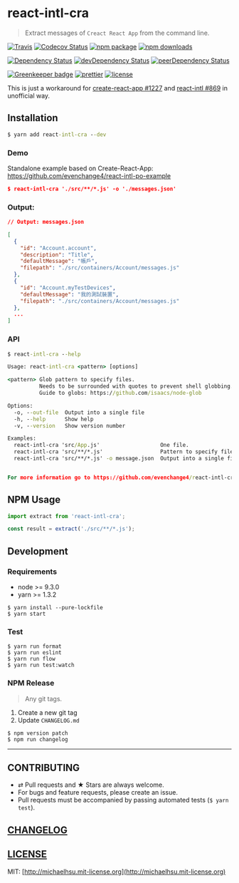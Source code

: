 # react-intl-cra

> Extract messages of `Creact React App` from the command line.

[![Travis][build-badge]][build]
[![Codecov Status][codecov-badge]][codecov]
[![npm package][npm-badge]][npm]
[![npm downloads][npm-downloads]][npm]

[![Dependency Status][dependency-badge]][dependency]
[![devDependency Status][devdependency-badge]][devdependency]
[![peerDependency Status][peerdependency-badge]][peerdependency]

[![Greenkeeper badge][greenkeeper-badge]][greenkeeper]
[![prettier][prettier-badge]][prettier]
[![license][license-badge]][license]

This is just a workaround for [create-react-app #1227](https://github.com/facebookincubator/create-react-app/issues/1227#issuecomment-285738137) and [react-intl #869](https://github.com/yahoo/react-intl/issues/869) in unofficial way.

## Installation

```cmd
$ yarn add react-intl-cra --dev
```

### Demo

Standalone example based on Create-React-App: https://github.com/evenchange4/react-intl-po-example

```json
$ react-intl-cra './src/**/*.js' -o './messages.json'
```

### Output:

```json
// Output: messages.json

[
  {
    "id": "Account.account",
    "description": "Title",
    "defaultMessage": "帳戶",
    "filepath": "./src/containers/Account/messages.js"
  },
  {
    "id": "Account.myTestDevices",
    "defaultMessage": "我的測試裝置",
    "filepath": "./src/containers/Account/messages.js"
  },
  ...
]
```

### API

```cmd
$ react-intl-cra --help

Usage: react-intl-cra <pattern> [options]

<pattern> Glob pattern to specify files.
          Needs to be surrounded with quotes to prevent shell globbing.
          Guide to globs: https://github.com/isaacs/node-glob

Options:
  -o, --out-file  Output into a single file                             [string]
  -h, --help      Show help                                            [boolean]
  -v, --version   Show version number                                  [boolean]

Examples:
  react-intl-cra 'src/App.js'                   One file.
  react-intl-cra 'src/**/*.js'                  Pattern to specify files
  react-intl-cra 'src/**/*.js' -o message.json  Output into a single file.


For more information go to https://github.com/evenchange4/react-intl-cra
```

## NPM Usage

```js
import extract from 'react-intl-cra';

const result = extract('./src/**/*.js');
```

## Development

### Requirements

* node >= 9.3.0
* yarn >= 1.3.2

```
$ yarn install --pure-lockfile
$ yarn start
```

### Test

```
$ yarn run format
$ yarn run eslint
$ yarn run flow
$ yarn run test:watch
```

### NPM Release

> Any git tags.

1. Create a new git tag
2. Update `CHANGELOG.md`

```console
$ npm version patch
$ npm run changelog
```

---

## CONTRIBUTING

* ⇄ Pull requests and ★ Stars are always welcome.
* For bugs and feature requests, please create an issue.
* Pull requests must be accompanied by passing automated tests (`$ yarn test`).

## [CHANGELOG](CHANGELOG.md)

## [LICENSE](LICENSE)

MIT: [http://michaelhsu.mit-license.org](http://michaelhsu.mit-license.org)

[build-badge]: https://img.shields.io/travis/evenchange4/react-intl-cra/master.svg?style=flat-square
[build]: https://travis-ci.org/evenchange4/react-intl-cra
[npm-badge]: https://img.shields.io/npm/v/react-intl-cra.svg?style=flat-square
[npm]: https://www.npmjs.org/package/react-intl-cra
[codecov-badge]: https://img.shields.io/codecov/c/github/evenchange4/react-intl-cra.svg?style=flat-square
[codecov]: https://codecov.io/github/evenchange4/react-intl-cra?branch=master
[npm-downloads]: https://img.shields.io/npm/dt/react-intl-cra.svg?style=flat-square
[license-badge]: https://img.shields.io/npm/l/react-intl-cra.svg?style=flat-square
[license]: http://michaelhsu.mit-license.org/
[dependency-badge]: https://david-dm.org/evenchange4/react-intl-cra.svg?style=flat-square
[dependency]: https://david-dm.org/evenchange4/react-intl-cra
[devdependency-badge]: https://david-dm.org/evenchange4/react-intl-cra/dev-status.svg?style=flat-square
[devdependency]: https://david-dm.org/evenchange4/react-intl-cra#info=devDependencies
[peerdependency-badge]: https://david-dm.org/evenchange4/react-intl-cra/peer-status.svg?style=flat-square
[peerdependency]: https://david-dm.org/evenchange4/react-intl-cra#info=peerDependencies
[greenkeeper-badge]: https://badges.greenkeeper.io/evenchange4/react-intl-cra.svg?style=flat-square
[greenkeeper]: https://greenkeeper.io/
[prettier-badge]: https://img.shields.io/badge/styled_with-prettier-ff69b4.svg?style=flat-square
[prettier]: https://github.com/prettier/prettier
